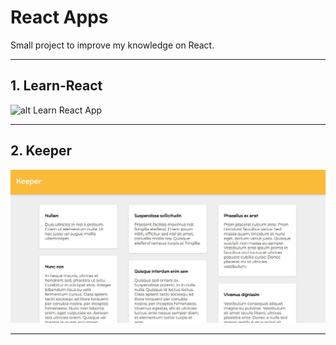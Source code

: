 # React Apps

Small project to improve my knowledge on React.

---

## 1. Learn-React

![alt Learn React App](img/learn-react.gif?raw=true)

---

## 2. Keeper

![alt Keeper App](img/keeper.jpg?raw=true)

---
